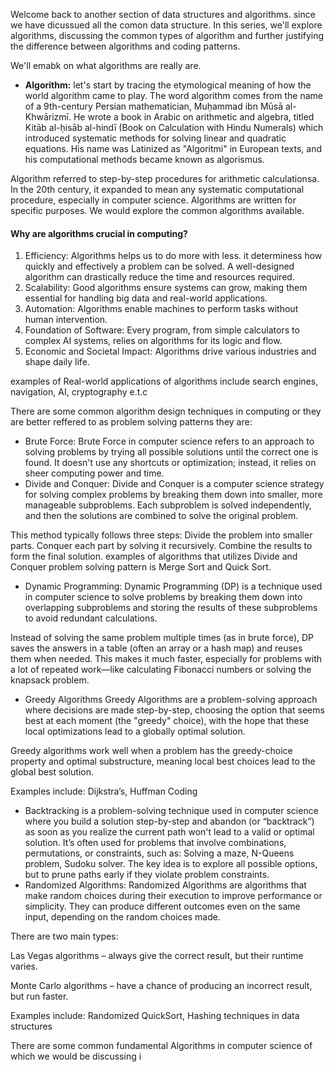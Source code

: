 Welcome back to another section of data structures and algorithms. since we have dicussued all the comon data structure. In this series, we'll explore algorithms, discussing the common types of algorithm and further justifying the difference between algorithms and coding patterns.

We'll emabk on what algorithms are really are.

- **Algorithm:** let's start by tracing the etymological meaning of how the world algorithm came to play. The word algorithm comes from the name of a 9th-century Persian mathematician, Muḥammad ibn Mūsā al-Khwārizmī. He wrote a book in Arabic on arithmetic and algebra, titled Kitāb al-ḥisāb al-hindī (Book on Calculation with Hindu Numerals) which introduced systematic methods for solving linear and quadratic equations. His name was Latinized as "Algoritmi" in European texts, and his computational methods became known as algorismus.

Algorithm referred to step-by-step procedures for arithmetic calculationsa. In the 20th century, it expanded to mean any systematic computational procedure, especially in computer science. Algorithms are written for specific purposes. We would explore the common algorithms available.

#### Why are algorithms crucial in computing?

1. Efficiency: Algorithms helps us to do more with less. it determiness how quickly and effectively a problem can be solved. A well-designed algorithm can drastically reduce the time and resources required.
2. Scalability: Good algorithms ensure systems can grow, making them essential for handling big data and real-world applications.
3. Automation: Algorithms enable machines to perform tasks without human intervention.
4. Foundation of Software: Every program, from simple calculators to complex AI systems, relies on algorithms for its logic and flow.
5. Economic and Societal Impact: Algorithms drive various industries and shape daily life.

examples of Real-world applications of algorithms include search engines, navigation, AI, cryptography e.t.c

There are some common algorithm design techniques in computing or they are better reffered to as problem solving patterns they are:

- Brute Force: Brute Force in computer science refers to an approach to solving problems by trying all possible solutions until the correct one is found. It doesn't use any shortcuts or optimization; instead, it relies on sheer computing power and time.
- Divide and Conquer: Divide and Conquer is a computer science strategy for solving complex problems by breaking them down into smaller, more manageable subproblems. Each subproblem is solved independently, and then the solutions are combined to solve the original problem.

This method typically follows three steps:
Divide the problem into smaller parts.
Conquer each part by solving it recursively.
Combine the results to form the final solution.
examples of algorithms that utilizes Divide and Conquer problem solving pattern is Merge Sort and Quick Sort.

- Dynamic Programming: Dynamic Programming (DP) is a technique used in computer science to solve problems by breaking them down into overlapping subproblems and storing the results of these subproblems to avoid redundant calculations.

Instead of solving the same problem multiple times (as in brute force), DP saves the answers in a table (often an array or a hash map) and reuses them when needed. This makes it much faster, especially for problems with a lot of repeated work—like calculating Fibonacci numbers or solving the knapsack problem.

- Greedy Algorithms Greedy Algorithms are a problem-solving approach where decisions are made step-by-step, choosing the option that seems best at each moment (the "greedy" choice), with the hope that these local optimizations lead to a globally optimal solution.

Greedy algorithms work well when a problem has the greedy-choice property and optimal substructure, meaning local best choices lead to the global best solution.

Examples include: Dijkstra’s, Huffman Coding

- Backtracking is a problem-solving technique used in computer science where you build a solution step-by-step and abandon (or “backtrack”) as soon as you realize the current path won't lead to a valid or optimal solution.
It’s often used for problems that involve combinations, permutations, or constraints, such as: Solving a maze, N-Queens problem, Sudoku solver.
The key idea is to explore all possible options, but to prune paths early if they violate problem constraints.
- Randomized Algorithms: Randomized Algorithms are algorithms that make random choices during their execution to improve performance or simplicity. They can produce different outcomes even on the same input, depending on the random choices made.

There are two main types:

Las Vegas algorithms – always give the correct result, but their runtime varies.

Monte Carlo algorithms – have a chance of producing an incorrect result, but run faster.

Examples include: Randomized QuickSort, Hashing techniques in data structures

There are some common fundamental Algorithms  in computer science of which we would be discussing i
